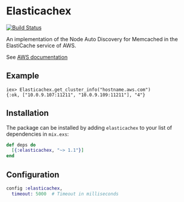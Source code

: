 # Elasticachex

[![Build Status](https://secure.travis-ci.org/peillis/elasticachex.svg)](http://travis-ci.org/peillis/elasticachex)

An implementation of the Node Auto Discovery for Memcached in the
ElastiCache service of AWS.

See [AWS documentation](http://docs.aws.amazon.com/AmazonElastiCache/latest/UserGuide/AutoDiscovery.html)

## Example

    iex> Elasticachex.get_cluster_info("hostname.aws.com")
    {:ok, ["10.0.9.107:11211", "10.0.9.109:11211"], "4"}


## Installation

The package can be installed by adding `elasticachex` to your list of
dependencies in `mix.exs`:

```elixir
def deps do
  [{:elasticachex, "~> 1.1"}]
end
```

## Configuration

```elixir
config :elasticachex,
  timeout: 5000  # Timeout in milliseconds
```
